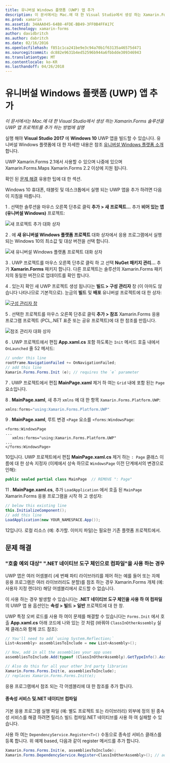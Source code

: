 ```yaml
---
title: 유니버설 Windows 플랫폼 (UWP) 앱 추가
description: 이 문서에서는 Mac.에 대 한 Visual Studio에서 생성 하는 Xamarin.Forms 솔루션을 UWP 앱 프로젝트를 추가 하는 방법에 설명
ms.prod: xamarin
ms.assetid: 34AAA045-64B8-4FDE-BB49-3FF0B4FFA17C
ms.technology: xamarin-forms
author: davidbritch
ms.author: dabritch
ms.date: 02/16/2016
ms.openlocfilehash: f851c1ca241be9e3c94a70b1f63135a46575d471
ms.sourcegitcommit: dc882e9631b4ed52596b944a6fbbdde309346943
ms.translationtype: MT
ms.contentlocale: ko-KR
ms.lasthandoff: 04/26/2018
---
```

# <a name="adding-a-universal-windows-platform-uwp-app"></a>유니버설 Windows 플랫폼 (UWP) 앱 추가

_이 문서에서는 Mac.에 대 한 Visual Studio에서 생성 하는 Xamarin.Forms 솔루션을 UWP 앱 프로젝트를 추가 하는 방법에 설명_

실행 해야 **Visual Studio 2017** 에 **Windows 10** UWP 앱을 빌드할 수 있습니다. 유니버설 Windows 플랫폼에 대 한 자세한 내용은 참조 [유니버설 Windows 플랫폼 소개](/windows/uwp/get-started/universal-application-platform-guide/)합니다.

UWP Xamarin.Forms 2.1에서 사용할 수 있으며 나중에 있으며 Xamarin.Forms.Maps Xamarin.Forms 2.2 이상에 지원 됩니다.

확인 된 <a href="#troubleshooting">문제 해결</a> 유용한 팁에 대 한 섹션.

Windows 10 휴대폰, 태블릿 및 데스크톱에서 실행 되는 UWP 앱을 추가 하려면 다음이 지침을 따릅니다.

 1 . 선택한 솔루션을 마우스 오른쪽 단추로 클릭 **추가 > 새 프로젝트...**  추가 **비어 있는 앱 (유니버설 Windows)** 프로젝트:

  ![](universal-images/add-wu.png "새 프로젝트 추가 대화 상자")

 2 . 에 **새 유니버설 Windows 플랫폼 프로젝트** 대화 상자에서 응용 프로그램에서 실행 되는 Windows 10의 최소값 및 대상 버전을 선택 합니다.

  ![](universal-images/target-version.png "새 유니버설 Windows 플랫폼 프로젝트 대화 상자")

 3 . UWP 프로젝트를 마우스 오른쪽 단추로 클릭 하 고 선택 **NuGet 패키지 관리...**  추가 **Xamarin.Forms** 패키지 합니다. 다른 프로젝트는 솔루션의 Xamarin.Forms 패키지의 동일한 버전으로 업데이트를 확인 합니다.

 4 . 있는지 확인 새 UWP 프로젝트 생성 됩니다는 **빌드 > 구성 관리자** 창 (이 아마도 않습니다 나타나므로 기본적으로). 눈금의 **빌드** 및 **배포** 유니버설 프로젝트에 대 한 상자:

  [![](universal-images/configuration-sml.png "구성 관리자 창")](universal-images/configuration.png#lightbox "구성 관리자 창")

 5 . 선택한 프로젝트를 마우스 오른쪽 단추로 클릭 **추가 > 참조** Xamarin.Forms 응용 프로그램 프로젝트 (PCL,.NET 표준 또는 공유 프로젝트)에 대 한 참조를 만듭니다.

  ![](universal-images/addref-sml.png "참조 관리자 대화 상자")

 6 . UWP 프로젝트에서 편집 **App.xaml.cs** 포함 하도록는 `Init` 메서드 호출 내에서 `OnLaunched` 줄 52 메서드:

```csharp
// under this line
rootFrame.NavigationFailed += OnNavigationFailed;
// add this line
Xamarin.Forms.Forms.Init (e); // requires the `e` parameter
```

 7 . UWP 프로젝트에서 편집 **MainPage.xaml** 제거 하 여는 `Grid` 내에 포함 된는 `Page` 요소입니다.

 8 . **MainPage.xaml**, 새 추가 `xmlns` 에 대 한 항목 `Xamarin.Forms.Platform.UWP`:

```csharp
xmlns:forms="using:Xamarin.Forms.Platform.UWP"
```

 9 . **MainPage.xaml**, 루트 변경 `<Page` 요소를 `<forms:WindowsPage`:

```xaml
<forms:WindowsPage
...
   xmlns:forms="using:Xamarin.Forms.Platform.UWP"
...
</forms:WindowsPage>
```

 10입니다. UWP 프로젝트에서 편집 **MainPage.xaml.cs** 제거 하는 `: Page` 클래스 이름에 대 한 상속 지정자 (이제에서 상속 하므로 `WindowsPage` 이전 단계에서의 변경으로 인해):

```csharp
public sealed partial class MainPage  // REMOVE ": Page"
```

 11 . **MainPage.xaml.cs**, 추가 `LoadApplication` 에서 호출 된 `MainPage` Xamarin.Forms 응용 프로그램을 시작 하 고 생성자:

```csharp
// below this existing line
this.InitializeComponent();
// add this line
LoadApplication(new YOUR_NAMESPACE.App());
```

<!--
11 . Double-click **Package.appxmanifest** to set these capabilities
  that are often required:

  Capabilities set:

  * Internet (Client)
  * Location
-->

12입니다. 로컬 리소스 (예: 추가할. 이미지 파일)는 필요한 기존 플랫폼 프로젝트에서.

<a name="troubleshooting" />

## <a name="troubleshooting"></a>문제 해결

<a name="target-invocation-exception" />

### <a name="target-invocation-exception-when-using-compile-with-net-native-tool-chain"></a>"호출 예외 대상" ".NET 네이티브 도구 체인으로 컴파일"을 사용 하는 경우

UWP 앱은 여러 어셈블리 (세 번째 파티 라이브러리를 제어 하는 예를 들어 또는 자체 응용 프로그램은 여러 라이브러리도 분할)를 참조 하는 경우 Xamarin.Forms 개체 (예: 사용자 지정 렌더러) 해당 어셈블리에서 로드할 수 없습니다.

이 사용 하는 경우 발생할 수 있습니다는 **.NET 네이티브 도구 체인을 사용 하 여 컴파일** 의 UWP 앱 용 옵션인는 **속성 > 빌드 > 일반** 프로젝트에 대 한 창.

UWP 특정 오버 로드를 사용 하 여이 문제를 해결할 수 있습니다는 `Forms.Init` 에서 호출 **App.xaml.cs** 아래 코드에 나와 있는 것 처럼 (바꿔야 `ClassInOtherAssembly` 실제 클래스와 함께 코드 참조):

```csharp
// You'll need to add `using System.Reflection;`
List<Assembly> assembliesToInclude = new List<Assembly>();

// Now, add in all the assemblies your app uses
assembliesToInclude.Add(typeof (ClassInOtherAssembly).GetTypeInfo().Assembly);

// Also do this for all your other 3rd party libraries
Xamarin.Forms.Forms.Init(e, assembliesToInclude);
// replaces Xamarin.Forms.Forms.Init(e);
```

응용 프로그램에서 참조 되는 각 어셈블리에 대 한 참조를 추가 합니다.

#### <a name="dependency-services-and-net-native-compilation"></a>종속성 서비스 및.NET 네이티브 컴파일

기본 응용 프로그램 실행 파일 (예: 별도 프로젝트 또는 라이브러리) 외부에 정의 된 종속성 서비스를 해결 하려면 릴리스 빌드 컴파일.NET 네이티브를 사용 하 여 실패할 수 있습니다.

사용 하 여는 `DependencyService.Register<T>()` 수동으로 종속성 서비스 클래스를 등록 합니다. 위 예제 based, 다음과 같이 register 메서드를 추가 합니다.

```csharp
Xamarin.Forms.Forms.Init(e, assembliesToInclude);
Xamarin.Forms.DependencyService.Register<ClassInOtherAssembly>(); // add this
```
